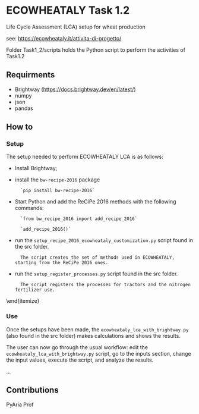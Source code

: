 # ECOWHEATALY Task 1.2

Life Cycle Assessment (LCA) setup for wheat production

see: https://ecowheataly.it/attivita-di-progetto/

Folder Task1_2/scripts holds the Python script to perform the activities of Task1.2

## Requirments

- Brightway (https://docs.brightway.dev/en/latest/)
- numpy
- json
- pandas

## How to

### Setup

The setup needed to perform ECOWHEATALY LCA is as follows:

- Install Brightway;
- install the `bw-recipe-2016` package

		`pip install bw-recipe-2016`

- Start Python and add the ReCiPe 2016 methods with the following commands:

		`from bw_recipe_2016 import add_recipe_2016`
		
		`add_recipe_2016()`
- run the `setup_recipe_2016_ecowheataly_customization.py` script found in the src folder.

		The script creates the set of methods used in ECOWHEATALY, starting from the ReCiPe 2016 ones.
- run the `setup_register_processes.py` script found in the src folder.

		The script registers the processes for tractors and the nitrogen fertilizer use.

\end{itemize}

### Use

Once the setups have been made, the `ecowheataly_lca_with_brightway.py` (also found in the src folder) makes calculations and shows the results.

The user can now go through the usual workflow: edit the `ecowheataly_lca_with_brightway.py` script, go to the inputs section, change the input values, execute the script, and analyze the results.


...
## Contributions

PyAria
Prof
